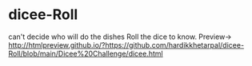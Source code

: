 # dicee-Roll
can't decide who will do the dishes Roll the dice to know.
Preview-> http://htmlpreview.github.io/?https://github.com/hardikkhetarpal/dicee-Roll/blob/main/Dicee%20Challenge/dicee.html
